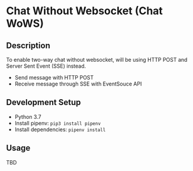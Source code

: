 # Chat Without Websocket (Chat WoWS)

## Description

To enable two-way chat without websocket, will be using HTTP POST and
Server Sent Event (SSE) instead.

- Send message with HTTP POST
- Receive message through SSE with EventSouce API

## Development Setup

- Python 3.7
- Install pipenv: `pip3 install pipenv`
- Install dependencies: `pipenv install`

## Usage

TBD
